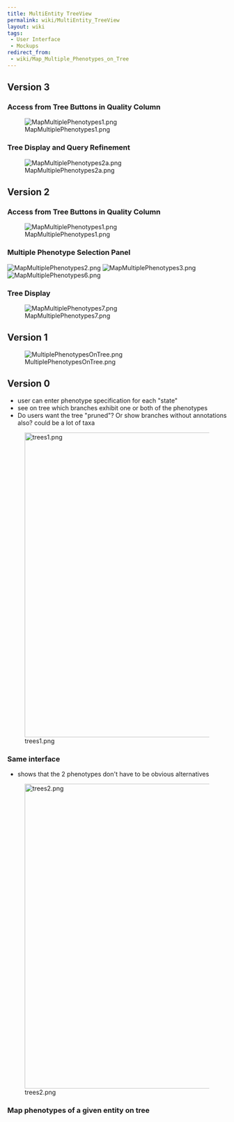 ```yaml
---
title: MultiEntity TreeView
permalink: wiki/MultiEntity_TreeView
layout: wiki
tags:
 - User Interface
 - Mockups
redirect_from:
 - wiki/Map_Multiple_Phenotypes_on_Tree
---
```


## Version 3

### Access from Tree Buttons in Quality Column

<figure>
<img src="MapMultiplePhenotypes1.png"
title="MapMultiplePhenotypes1.png" />
<figcaption>MapMultiplePhenotypes1.png</figcaption>
</figure>

### Tree Display and Query Refinement

<figure>
<img src="MapMultiplePhenotypes2a.png"
title="MapMultiplePhenotypes2a.png" />
<figcaption>MapMultiplePhenotypes2a.png</figcaption>
</figure>

## Version 2

### Access from Tree Buttons in Quality Column

<figure>
<img src="MapMultiplePhenotypes1.png"
title="MapMultiplePhenotypes1.png" />
<figcaption>MapMultiplePhenotypes1.png</figcaption>
</figure>

### Multiple Phenotype Selection Panel

![](MapMultiplePhenotypes2.png "MapMultiplePhenotypes2.png")
![](MapMultiplePhenotypes3.png "MapMultiplePhenotypes3.png")
![](MapMultiplePhenotypes6.png "MapMultiplePhenotypes6.png")

### Tree Display

<figure>
<img src="MapMultiplePhenotypes7.png"
title="MapMultiplePhenotypes7.png" />
<figcaption>MapMultiplePhenotypes7.png</figcaption>
</figure>

## Version 1

<figure>
<img src="MultiplePhenotypesOnTree.png"
title="MultiplePhenotypesOnTree.png" />
<figcaption>MultiplePhenotypesOnTree.png</figcaption>
</figure>

## Version 0

- user can enter phenotype specification for each "state"
- see on tree which branches exhibit one or both of the phenotypes
- Do users want the tree "pruned"? Or show branches without annotations
  also? could be a lot of taxa

<figure>
<img src="trees1.png" title="trees1.png" width="700" />
<figcaption>trees1.png</figcaption>
</figure>

### Same interface

- shows that the 2 phenotypes don't have to be obvious alternatives

<figure>
<img src="trees2.png" title="trees2.png" width="700" />
<figcaption>trees2.png</figcaption>
</figure>

### Map phenotypes of a given entity on tree
